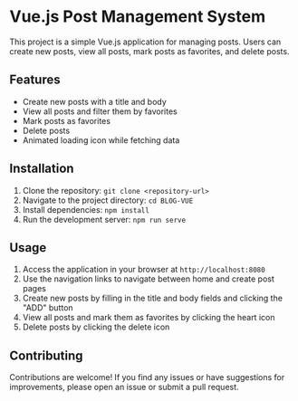 # Vue.js Post Management System

This project is a simple Vue.js application for managing posts. Users can create new posts, view all posts, mark posts as favorites, and delete posts.

## Features

- Create new posts with a title and body
- View all posts and filter them by favorites
- Mark posts as favorites
- Delete posts
- Animated loading icon while fetching data

## Installation

1. Clone the repository: `git clone <repository-url>`
2. Navigate to the project directory: `cd BLOG-VUE`
3. Install dependencies: `npm install`
4. Run the development server: `npm run serve`

## Usage

1. Access the application in your browser at `http://localhost:8080`
2. Use the navigation links to navigate between home and create post pages
3. Create new posts by filling in the title and body fields and clicking the "ADD" button
4. View all posts and mark them as favorites by clicking the heart icon
5. Delete posts by clicking the delete icon

## Contributing

Contributions are welcome! If you find any issues or have suggestions for improvements, please open an issue or submit a pull request.

